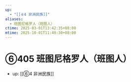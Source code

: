 ```yaml
---
up:
  - "[[⑥4 非洲民族]]"
aliases:
  - 班图尼格罗人（班图人）
ctime: 2025-03-01T13:42:35+08:00
mtime: 2025-10-01T11:40:30+08:00
---
```


# ⑥405 班图尼格罗人（班图人）

- up: [[⑥4 非洲民族]]
